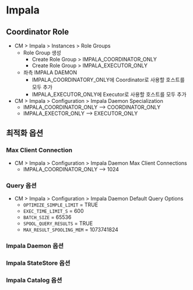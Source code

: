 # Impala

## Coordinator Role

* CM > Impala > Instances > Role Groups
  * Role Group 생성
    * Create Role Group > IMPALA_COORDINATOR_ONLY
    * Create Role Group > IMPALA_EXECUTOR_ONLY
  * 좌측 IMPALA DAEMON
    * IMPALA_COORDINATORY_ONLY에 Coordinator로 사용할 호스트를 모두 추가
    * IMPALA_EXECUTOR_ONLY에 Executor로 사용할 호스트를 모두 추가
* CM > Impala > Configuration > Impala Daemon Specialization
  * IMPALA_COORDINATOR_ONLY --> COORDINATOR_ONLY
  * IMPALA_EXECTOR_ONLY --> EXECUTOR_ONLY

## 최적화 옵션

### Max Client Connection

* CM > Impala > Configuration > Impala Daemon Max Client Connections
  * IMPALA_COORDINATOR_ONLY --> 1024

### Query 옵션

* CM > Impala > Configuration > Impala Daemon Default Query Options
  * `OPTIMIZE_SIMPLE_LIMIT` = TRUE
  * `EXEC_TIME_LIMIT_S` = 600
  * `BATCH_SIZE` = 65536
  * `SPOOL_QUERY_RESULTS` = TRUE
  * `MAX_RESULT_SPOOLING_MEM` = 1073741824

### Impala Daemon 옵션

### Impala StateStore 옵션

### Impala Catalog 옵션
